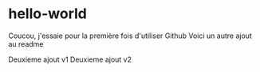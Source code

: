 # hello-world

Coucou, j'essaie pour la première fois d'utiliser Github
Voici un autre ajout au readme










Deuxieme ajout v1
Deuxieme ajout v2
